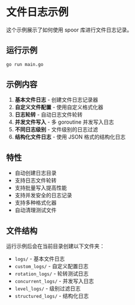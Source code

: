 # 文件日志示例

这个示例展示了如何使用 spoor 库进行文件日志记录。

## 运行示例

```bash
go run main.go
```

## 示例内容

1. **基本文件日志** - 创建文件日志记录器
2. **自定义文件配置** - 使用自定义格式化器
3. **日志轮转** - 自动日志文件轮转
4. **并发文件写入** - 多 goroutine 并发写入日志
5. **不同日志级别** - 文件级别的日志过滤
6. **结构化文件日志** - 使用 JSON 格式的结构化日志

## 特性

- 自动创建日志目录
- 支持日志文件轮转
- 支持批量写入提高性能
- 支持并发安全的日志记录
- 支持多种格式化器
- 自动清理测试文件

## 文件结构

运行示例后会在当前目录创建以下文件夹：
- `logs/` - 基本文件日志
- `custom_logs/` - 自定义配置日志
- `rotation_logs/` - 轮转测试日志
- `concurrent_logs/` - 并发写入日志
- `level_logs/` - 级别过滤日志
- `structured_logs/` - 结构化日志
